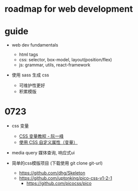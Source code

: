 # roadmap for web development

# guide

- web dev fundamentals
  - html tags
  - css: selector, box-model, layout(position/flex)
  - js: grammar, utils, react-framework

- 使用 sass 生成 css
  - 可维护性更好
  - 积累模版

# 0723

- css 变量
  - [CSS 变量教程 - 阮一峰](https://www.ruanyifeng.com/blog/2017/05/css-variables.html)
  - [使用 CSS 自定义属性（变量）](https://developer.mozilla.org/zh-CN/docs/Web/CSS/Using_CSS_custom_properties)

- media query 媒体查询, 响应式ui

- 简单的css模版项目 (下载使用 git clone git-url)
  - https://github.com/dhg/Skeleton
  - https://github.com/uptonking/pico-css-v1-2-1
    - https://github.com/picocss/pico